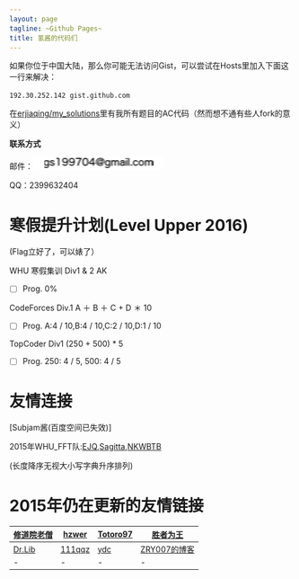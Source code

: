```yaml
---
layout: page
tagline: ~Github Pages~
title: 氢酱的代码们
---
```


如果你位于中国大陆，那么你可能无法访问Gist，可以尝试在Hosts里加入下面这一行来解决：

`192.30.252.142 gist.github.com`

在[erjiaqing/my\_solutions](<https://github.com/erjiaqing/my_solutions>)里有我所有题目的AC代码（然而想不通有些人fork的意义）

**联系方式**

邮件：![image](./assets/themes/erjiaqing/use/mail_gs.png)

QQ：2399632404

寒假提升计划(Level Upper 2016)
==============================

(Flag立好了，可以婊了）

WHU 寒假集训 Div1 & 2 AK

- [ ] Prog. 0%

CodeForces Div.1 A ＋ B ＋ C + D ＊ 10

- [ ] Prog. A:4 / 10,B:4 / 10,C:2 / 10,D:1 / 10

TopCoder Div1 (250 + 500) \* 5

- [ ] Prog. 250: 4 / 5, 500: 4 / 5

友情连接
========

[Subjam酱(百度空间已失效)]

2015年WHU\_FFT队:[EJQ](<https://ejq.me/>),[Sagitta](<http://www.cnblogs.com/sagitta/>),[NKWBTB](<http://blog.csdn.net/nkwbtb>)

(长度降序无视大小写字典升序排列)

2015年仍在更新的友情链接
========================

| [修道院老僧](<http://45.78.28.230/wordpress/>) | [hzwer](<http://hzwer.com>)           | [Totoro97](<http://o-o-o-y.diandian.com/>) | [胜者为王](<http://jiruyi910387714.is-programmer.com/>) |
|------------------------------------------------|---------------------------------------|--------------------------------------------|---------------------------------------------------------|
| [Dr.Lib](<http://im.librazy.org>)            | [111qqz](<http://blog.163.com/i_oi/>) | [ydc](<http://ydcydcy1.blog.163.com/>)     | [ZRY007的博客](<http://www.swzry.com/>)                 |
| \-                                             | \-                                    | \-                                         | \-                                                      |

